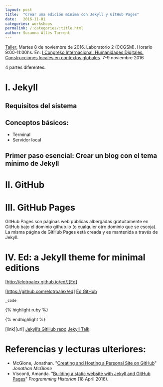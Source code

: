```yaml
---
layout: post
title:  "Crear una edición mínima con Jekyll y GitHub Pages"
date:   2016-11-01
categories: workshops
permalink: /:categories/:title.html
author: Susanna Allés Torrent
---
```

[Taller][Taller], Martes 8 de noviembre de 2016. Laboratorio 2 (CCGSM). Horario 9:00-11:00hs. 
En: [I Congreso Internacional. Humanidades Digitales. Construcciones locales en contextos globales][Congreso]. 7-9 noviembre 2016 

4 partes diferentes: 

# I. Jekyll

## Requisitos del sistema


## Conceptos básicos:
* Terminal 
* Servidor local 

## Primer paso esencial: Crear un blog con el tema mínimo de Jekyll 


## 



# II. GitHub


# III. GitHub Pages
GitHub Pages son páginas web públicas albergadas gratuitamente en GitHub bajo el dominio github.io (o cualquier otro dominio que se escoja). La misma página de GitHub Pages está creada y es mantenida a través de Jekyll. 

# IV. Ed: a Jekyll theme for minimal editions

[http://elotroalex.github.io/ed/][Ed]

[https://github.com/elotroalex/ed] [Ed GitHub]

 `_code`

{% highlight ruby %}

{% endhighlight %}

[link][url] 
[Jekyll’s GitHub repo][jekyll-gh]
[Jekyll Talk][jekyll-talk].


# Referencias y lecturas ulteriores: 

* McGlone, Jonathan. "[Creating and Hosting a Personal Site on GitHub][McGlone]" *Jonathan McGlone*
* Visconti, Amanda. "[Building a static website with Jekyll and GitHub Pages][Visconti]" *Programming Historian* (18 April 2016).



[jekyll-docs]: http://jekyllrb.com/docs/home
[jekyll-gh]:   https://github.com/jekyll/jekyll
[jekyll-talk]: https://talk.jekyllrb.com/

[Congreso]: http://www.aacademica.org/aahd.congreso
[Ed]: http://elotroalex.github.io/ed/
[Ed GitHub]: https://github.com/elotroalex/ed 
[McGlone]: http://jmcglone.com/guides/github-pages/
[Taller]: http://www.aacademica.org/aahd.congreso/tabs/program?session=58&block=15&vs=814
[Visconti]: http://programminghistorian.org/lessons/building-static-sites-with-jekyll-github-pages


